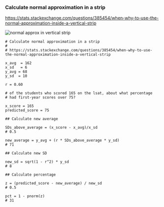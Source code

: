 ### Calculate normal approximation in a strip

https://stats.stackexchange.com/questions/385454/when-why-to-use-the-normal-approximation-inside-a-vertical-strip

![normal approx in vertical strip](https://i.stack.imgur.com/EImVs.png)


```
# Calculate normal approximation in a strip
#
# https://stats.stackexchange.com/questions/385454/when-why-to-use-the-normal-approximation-inside-a-vertical-strip

x_avg  = 162
x_sd   = 6
y_avg = 68
y_sd  = 10

r = 0.60

# of the students who scored 165 on the lsat, about what percentage
# had first-year scores over 75?

x_score = 165
predicted_score = 75

## Calculate new average

SDs_above_average = (x_score - x_avg)/x_sd
# 0.5

new_average = y_avg + (r * SDs_above_average * y_sd)
# 71

## Calculate new SD

new_sd = sqrt(1 - r^2) * y_sd
# 8

## Calculate percentage

z = (predicted_score - new_average) / new_sd
# 0.5

pct = 1 - pnorm(z)
# 31

```
